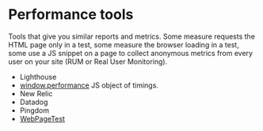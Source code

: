 # Performance tools

Tools that give you similar reports and metrics. Some measure requests the HTML page only in a test, some measure the browser loading in a test, some use a JS snippet on a page to collect anonymous metrics from every user on your site (RUM or Real User Monitoring).

- Lighthouse
- [window.performance](https://michaelcurrin.github.io/dev-cheatsheets/cheatsheets/javascript/general/performance.html) JS object of timings.
- New Relic
- Datadog
- Pingdom
- [WebPageTest](https://www.webpagetest.org/)
